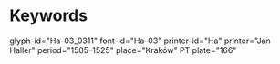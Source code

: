 # Keywords
glyph-id="Ha-03_0311"
font-id="Ha-03"
printer-id="Ha"
printer="Jan Haller"
period="1505–1525"
place="Kraków"
PT plate="166"
